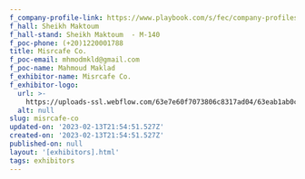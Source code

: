```yaml
---
f_company-profile-link: https://www.playbook.com/s/fec/company-profiles
f_hall: Sheikh Maktoum
f_hall-stand: Sheikh Maktoum  - M-140
f_poc-phone: (+20)1220001788
title: Misrcafe Co.
f_poc-email: mhmodmkld@gmail.com
f_poc-name: Mahmoud Maklad
f_exhibitor-name: Misrcafe Co.
f_exhibitor-logo:
  url: >-
    https://uploads-ssl.webflow.com/63e7e60f7073806c8317ad04/63eab1ab0ca55d80f224f724_ZjY3Nw.png
  alt: null
slug: misrcafe-co
updated-on: '2023-02-13T21:54:51.527Z'
created-on: '2023-02-13T21:54:51.527Z'
published-on: null
layout: '[exhibitors].html'
tags: exhibitors
---
```



